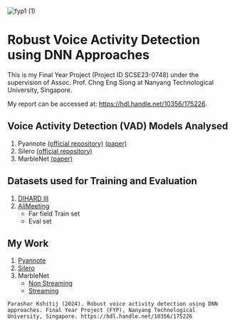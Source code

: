 ![fyp1 (1)](https://github.com/xitij27/Robust-Voice-Activity-Detection-using-DNN-Approaches/assets/79000102/230651fc-7f19-40d4-bf21-783a5d2c12ae)
# Robust Voice Activity Detection using DNN Approaches

This is my Final Year Project (Project ID SCSE23-0748) under the supervision of Assoc. Prof. Chng Eng Siong at Nanyang Technological University, Singapore.

My report can be accessed at: https://hdl.handle.net/10356/175226.

## Voice Activity Detection (VAD) Models Analysed
1. Pyannote [(official repository)](https://github.com/pyannote/pyannote-audio/tree/develop) [(paper)](https://arxiv.org/pdf/2104.04045)
2. Silero [(official repository)](https://github.com/snakers4/silero-vad)
3. MarbleNet [(paper)](https://arxiv.org/pdf/2010.13886)

## Datasets used for Training and Evaluation
1. [DIHARD III](https://catalog.ldc.upenn.edu/LDC2022S12)
2. [AliMeeting](https://www.openslr.org/119/)
    - Far field Train set
    - Eval set

## My Work
1. [Pyannote](https://github.com/xitij27/Pyannote_VAD)
2. [Silero](https://github.com/xitij27/Silero_VAD)
3. MarbleNet
    - [Non Streaming](https://github.com/xitij27/MarbleNet_VAD_non_streaming)
    - [Streaming](https://github.com/xitij27/MarbleNet_VAD_streaming)

```
Parashar Kshitij (2024). Robust voice activity detection using DNN approaches. Final Year Project (FYP), Nanyang Technological University, Singapore. https://hdl.handle.net/10356/175226
```



